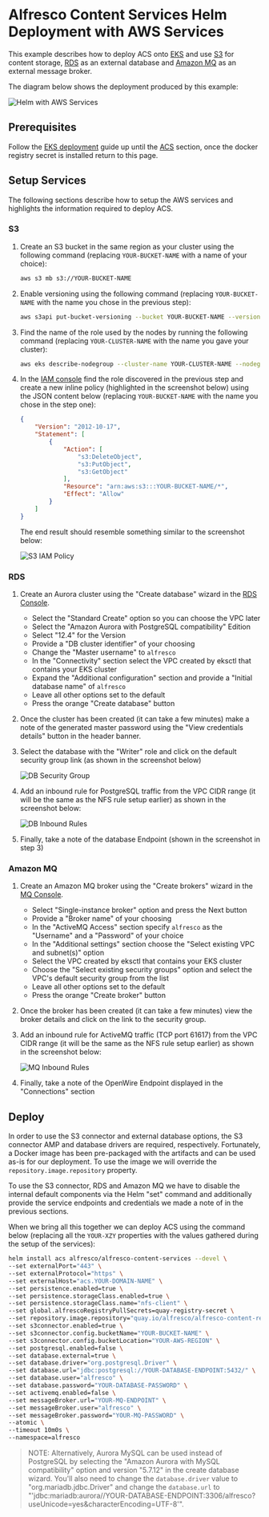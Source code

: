 # Alfresco Content Services Helm Deployment with AWS Services

This example describes how to deploy ACS onto [EKS](https://aws.amazon.com/eks) and use [S3](https://aws.amazon.com/s3) for content storage, [RDS](https://aws.amazon.com/rds) as an external database and [Amazon MQ](https://aws.amazon.com/amazon-mq) as an external message broker.

The diagram below shows the deployment produced by this example:

![Helm with AWS Services](../diagrams/helm-eks-s3-rds-mq.png)

## Prerequisites

Follow the [EKS deployment](../eks-deployment.md) guide up until the [ACS](../eks-deployment.md#acs) section, once the docker registry secret is installed return to this page.

## Setup Services

The following sections describe how to setup the AWS services and highlights the information required to deploy ACS.

### S3

1. Create an S3 bucket in the same region as your cluster using the following command (replacing `YOUR-BUCKET-NAME` with a name of your choice):

    ```bash
    aws s3 mb s3://YOUR-BUCKET-NAME
    ```

2. Enable versioning using the following command (replacing `YOUR-BUCKET-NAME` with the name you chose in the previous step):

    ```bash
    aws s3api put-bucket-versioning --bucket YOUR-BUCKET-NAME --versioning-configuration Status=Enabled
    ```

3. Find the name of the role used by the nodes by running the following command (replacing `YOUR-CLUSTER-NAME` with the name you gave your cluster):

    ```bash
    aws eks describe-nodegroup --cluster-name YOUR-CLUSTER-NAME --nodegroup-name linux-nodes --query "nodegroup.nodeRole" --output text
    ```

4. In the [IAM console](https://console.aws.amazon.com/iam/home) find the role discovered in the previous step and create a new inline policy (highlighted in the screenshot below) using the JSON content below (replacing `YOUR-BUCKET-NAME` with the name you chose in the step one):

    ```json
    {
        "Version": "2012-10-17",
        "Statement": [
            {
                "Action": [
                    "s3:DeleteObject",
                    "s3:PutObject",
                    "s3:GetObject"
                ],
                "Resource": "arn:aws:s3:::YOUR-BUCKET-NAME/*",
                "Effect": "Allow"
            }
        ]
    }
    ```

    The end result should resemble something similar to the screenshot below:

    ![S3 IAM Policy](../diagrams/eks-s3-iam-policy.png)

### RDS

1. Create an Aurora cluster using the "Create database" wizard in the [RDS Console](https://console.aws.amazon.com/rds/home).

    * Select the "Standard Create" option so you can choose the VPC later
    * Select the "Amazon Aurora with PostgreSQL compatibility" Edition
    * Select "12.4" for the Version
    * Provide a "DB cluster identifier" of your choosing
    * Change the "Master username" to `alfresco`
    * In the "Connectivity" section select the VPC created by eksctl that contains your EKS cluster
    * Expand the "Additional configuration" section and provide a "Initial database name" of `alfresco`
    * Leave all other options set to the default
    * Press the orange "Create database" button

2. Once the cluster has been created (it can take a few minutes) make a note of the generated master password using the "View credentials details" button in the header banner.
3. Select the database with the "Writer" role and click on the default security group link (as shown in the screenshot below)

    ![DB Security Group](../diagrams/eks-db-security-group.png)

4. Add an inbound rule for PostgreSQL traffic from the VPC CIDR range (it will be the same as the NFS rule setup earlier) as shown in the screenshot below:

    ![DB Inbound Rules](../diagrams/eks-db-inbound-rules.png)

5. Finally, take a note of the database Endpoint (shown in the screenshot in step 3)

### Amazon MQ

1. Create an Amazon MQ broker using the "Create brokers" wizard in the [MQ Console](https://console.aws.amazon.com/amazon-mq/home).

    * Select "Single-instance broker" option and press the Next button
    * Provide a "Broker name" of your choosing
    * In the "ActiveMQ Access" section specify `alfresco` as the "Username" and a "Password" of your choice
    * In the "Additional settings" section choose the "Select existing VPC and subnet(s)" option
    * Select the VPC created by eksctl that contains your EKS cluster
    * Choose the "Select existing security groups" option and select the VPC's default security group from the list
    * Leave all other options set to the default
    * Press the orange "Create broker" button

2. Once the broker has been created (it can take a few minutes) view the broker details and click on the link to the security group.
3. Add an inbound rule for ActiveMQ traffic (TCP port 61617) from the VPC CIDR range (it will be the same as the NFS rule setup earlier) as shown in the screenshot below:

    ![MQ Inbound Rules](../diagrams/eks-mq-inbound-rules.png)

4. Finally, take a note of the OpenWire Endpoint displayed in the "Connections" section

## Deploy

In order to use the S3 connector and external database options, the S3 connector AMP and database drivers are required, respectively. Fortunately, a Docker image has been pre-packaged with the artifacts and can be used as-is for our deployment. To use the image we will override the `repository.image.repository` property.

To use the S3 connector, RDS and Amazon MQ we have to disable the internal default components via the Helm "set" command and additionally provide the service endpoints and credentials we made a note of in the previous sections.

When we bring all this together we can deploy ACS using the command below (replacing all the `YOUR-XZY` properties with the values gathered during the setup of the services):

```bash
helm install acs alfresco/alfresco-content-services --devel \
--set externalPort="443" \
--set externalProtocol="https" \
--set externalHost="acs.YOUR-DOMAIN-NAME" \
--set persistence.enabled=true \
--set persistence.storageClass.enabled=true \
--set persistence.storageClass.name="nfs-client" \
--set global.alfrescoRegistryPullSecrets=quay-registry-secret \
--set repository.image.repository="quay.io/alfresco/alfresco-content-repository-aws" \
--set s3connector.enabled=true \
--set s3connector.config.bucketName="YOUR-BUCKET-NAME" \
--set s3connector.config.bucketLocation="YOUR-AWS-REGION" \
--set postgresql.enabled=false \
--set database.external=true \
--set database.driver="org.postgresql.Driver" \
--set database.url="jdbc:postgresql://YOUR-DATABASE-ENDPOINT:5432/" \
--set database.user="alfresco" \
--set database.password="YOUR-DATABASE-PASSWORD" \
--set activemq.enabled=false \
--set messageBroker.url="YOUR-MQ-ENDPOINT" \
--set messageBroker.user="alfresco" \
--set messageBroker.password="YOUR-MQ-PASSWORD" \
--atomic \
--timeout 10m0s \
--namespace=alfresco
```

> NOTE: Alternatively, Aurora MySQL can be used instead of PostgreSQL by selecting the "Amazon Aurora with MySQL compatibility" option and version "5.7.12" in the create database wizard. You'll also need to change the `database.driver` value to "org.mariadb.jdbc.Driver" and change the `database.url` to "'jdbc:mariadb:aurora//YOUR-DATABASE-ENDPOINT:3306/alfresco?useUnicode=yes&characterEncoding=UTF-8'".
